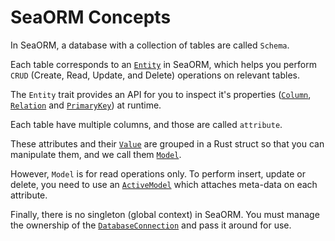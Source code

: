 # SeaORM Concepts

In SeaORM, a database with a collection of tables are called `Schema`.

Each table corresponds to an [`Entity`](/docs/generate-entity/entity-structure#entity) in SeaORM, which helps you perform `CRUD` (Create, Read, Update, and Delete) operations on relevant tables.

The `Entity` trait provides an API for you to inspect it's properties ([`Column`](/docs/generate-entity/entity-structure#column), [`Relation`](/docs/generate-entity/entity-structure#relation) and [`PrimaryKey`](/docs/generate-entity/entity-structure#primary-key)) at runtime.

Each table have multiple columns, and those are called `attribute`.

These attributes and their [`Value`](#) are grouped in a Rust struct so that you can manipulate them, and we call them [`Model`](/docs/generate-entity/entity-structure#model).

However, `Model` is for read operations only. To perform insert, update or delete, you need to use an [`ActiveModel`](/docs/generate-entity/entity-structure#active-model) which attaches meta-data on each attribute.

Finally, there is no singleton (global context) in SeaORM. You must manage the ownership of the [`DatabaseConnection`](/docs/install-and-config/connection) and pass it around for use.